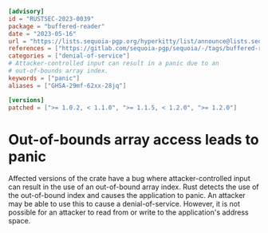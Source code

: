 ```toml
[advisory]
id = "RUSTSEC-2023-0039"
package = "buffered-reader"
date = "2023-05-16"
url = "https://lists.sequoia-pgp.org/hyperkitty/list/announce@lists.sequoia-pgp.org/thread/SN2E3QRT4DMQ5JNEK6VIN6DJ5SH766DI/"
references = ["https://gitlab.com/sequoia-pgp/sequoia/-/tags/buffered-reader%2Fv1.2.0"]
categories = ["denial-of-service"]
# Attacker-controlled input can result in a panic due to an
# out-of-bounds array index.
keywords = ["panic"]
aliases = ["GHSA-29mf-62xx-28jq"]

[versions]
patched = [">= 1.0.2, < 1.1.0", ">= 1.1.5, < 1.2.0", ">= 1.2.0"]
```

# Out-of-bounds array access leads to panic

Affected versions of the crate have a bug where attacker-controlled
input can result in the use of an out-of-bound array index.  Rust
detects the use of the out-of-bound index and causes the application
to panic.  An attacker may be able to use this to cause a
denial-of-service.  However, it is not possible for an attacker to
read from or write to the application's address space.
